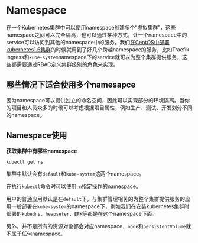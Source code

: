 # Namespace

在一个Kubernetes集群中可以使用namespace创建多个“虚拟集群”，这些namespace之间可以完全隔离，也可以通过某种方式，让一个namespace中的service可以访问到其他的namespace中的服务，我们[在CentOS中部署kubernetes1.6集群](../practice/install-kbernetes1.6-on-centos.md)的时候就用到了好几个跨越namespace的服务，比如Traefik ingress和`kube-system`namespace下的service就可以为整个集群提供服务，这些都需要通过RBAC定义集群级别的角色来实现。

## 哪些情况下适合使用多个namesapce

因为namespace可以提供独立的命名空间，因此可以实现部分的环境隔离。当你的项目和人员众多的时候可以考虑根据项目属性，例如生产、测试、开发划分不同的namespace。

## Namespace使用

**获取集群中有哪些namespace**

```
kubectl get ns
```

集群中默认会有`default`和`kube-system`这两个namespace。

在执行`kubectl`命令时可以使用`-n`指定操作的namespace。

用户的普通应用默认是在`default`下，与集群管理相关的为整个集群提供服务的应用一般部署在`kube-system`的namespace下，例如我们在安装kubernetes集群时部署的`kubedns`、`heapseter`、`EFK`等都是在这个namespace下面。

另外，并不是所有的资源对象都会对应namespace，`node`和`persistentVolume`就不属于任何namespace。

